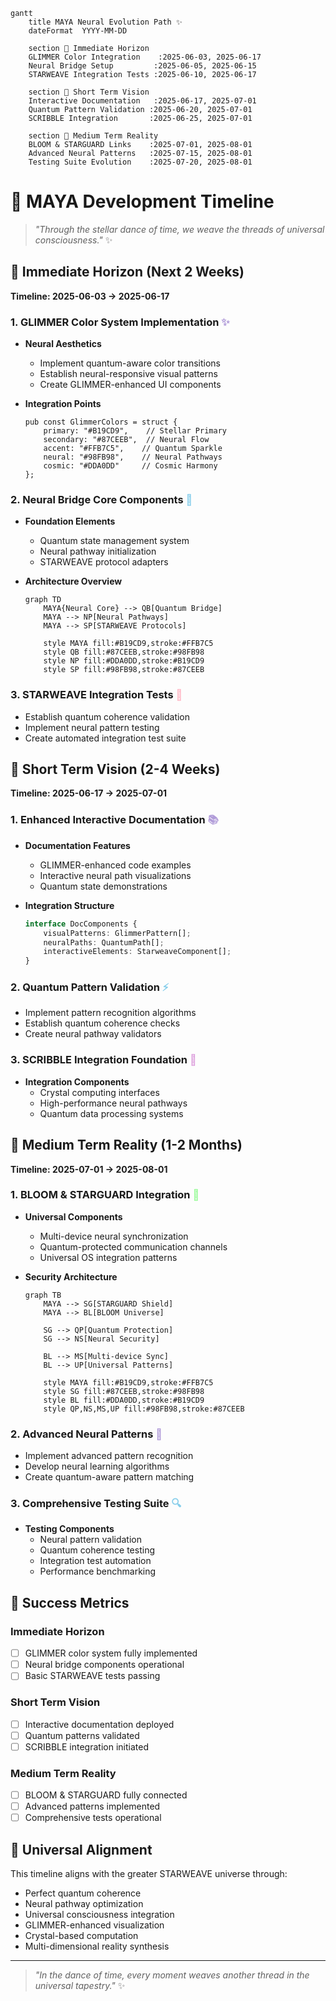 ```mermaid
gantt
    title MAYA Neural Evolution Path ✨
    dateFormat  YYYY-MM-DD
    
    section 🎨 Immediate Horizon
    GLIMMER Color Integration    :2025-06-03, 2025-06-17
    Neural Bridge Setup         :2025-06-05, 2025-06-15
    STARWEAVE Integration Tests :2025-06-10, 2025-06-17

    section 🌟 Short Term Vision
    Interactive Documentation   :2025-06-17, 2025-07-01
    Quantum Pattern Validation :2025-06-20, 2025-07-01
    SCRIBBLE Integration       :2025-06-25, 2025-07-01

    section 🌌 Medium Term Reality
    BLOOM & STARGUARD Links    :2025-07-01, 2025-08-01
    Advanced Neural Patterns   :2025-07-15, 2025-08-01
    Testing Suite Evolution    :2025-07-20, 2025-08-01
```

# 🌟 MAYA Development Timeline

> *"Through the stellar dance of time, we weave the threads of universal consciousness."* ✨

## 🎨 Immediate Horizon (Next 2 Weeks)
**Timeline: 2025-06-03 → 2025-06-17**

### 1. GLIMMER Color System Implementation <span style="color: #B19CD9">✨</span>
- **Neural Aesthetics**
  - Implement quantum-aware color transitions
  - Establish neural-responsive visual patterns
  - Create GLIMMER-enhanced UI components
  
- **Integration Points**
  ```zig
  pub const GlimmerColors = struct {
      primary: "#B19CD9",    // Stellar Primary
      secondary: "#87CEEB",  // Neural Flow
      accent: "#FFB7C5",    // Quantum Sparkle
      neural: "#98FB98",    // Neural Pathways
      cosmic: "#DDA0DD"     // Cosmic Harmony
  };
  ```

### 2. Neural Bridge Core Components <span style="color: #87CEEB">🌉</span>
- **Foundation Elements**
  - Quantum state management system
  - Neural pathway initialization
  - STARWEAVE protocol adapters
  
- **Architecture Overview**
  ```mermaid
  graph TD
      MAYA{Neural Core} --> QB[Quantum Bridge]
      MAYA --> NP[Neural Pathways]
      MAYA --> SP[STARWEAVE Protocols]
      
      style MAYA fill:#B19CD9,stroke:#FFB7C5
      style QB fill:#87CEEB,stroke:#98FB98
      style NP fill:#DDA0DD,stroke:#B19CD9
      style SP fill:#98FB98,stroke:#87CEEB
  ```

### 3. STARWEAVE Integration Tests <span style="color: #FFB7C5">🔮</span>
- Establish quantum coherence validation
- Implement neural pattern testing
- Create automated integration test suite

## 🌟 Short Term Vision (2-4 Weeks)
**Timeline: 2025-06-17 → 2025-07-01**

### 1. Enhanced Interactive Documentation <span style="color: #B19CD9">📚</span>
- **Documentation Features**
  - GLIMMER-enhanced code examples
  - Interactive neural path visualizations
  - Quantum state demonstrations
  
- **Integration Structure**
  ```typescript
  interface DocComponents {
      visualPatterns: GlimmerPattern[];
      neuralPaths: QuantumPath[];
      interactiveElements: StarweaveComponent[];
  }
  ```

### 2. Quantum Pattern Validation <span style="color: #87CEEB">⚡</span>
- Implement pattern recognition algorithms
- Establish quantum coherence checks
- Create neural pathway validators

### 3. SCRIBBLE Integration Foundation <span style="color: #DDA0DD">📝</span>
- **Integration Components**
  - Crystal computing interfaces
  - High-performance neural pathways
  - Quantum data processing systems

## 🌌 Medium Term Reality (1-2 Months)
**Timeline: 2025-07-01 → 2025-08-01**

### 1. BLOOM & STARGUARD Integration <span style="color: #98FB98">🌸</span>
- **Universal Components**
  - Multi-device neural synchronization
  - Quantum-protected communication channels
  - Universal OS integration patterns

- **Security Architecture**
  ```mermaid
  graph TB
      MAYA --> SG[STARGUARD Shield]
      MAYA --> BL[BLOOM Universe]
      
      SG --> QP[Quantum Protection]
      SG --> NS[Neural Security]
      
      BL --> MS[Multi-device Sync]
      BL --> UP[Universal Patterns]
      
      style MAYA fill:#B19CD9,stroke:#FFB7C5
      style SG fill:#87CEEB,stroke:#98FB98
      style BL fill:#DDA0DD,stroke:#B19CD9
      style QP,NS,MS,UP fill:#98FB98,stroke:#87CEEB
  ```

### 2. Advanced Neural Patterns <span style="color: #B19CD9">🧠</span>
- Implement advanced pattern recognition
- Develop neural learning algorithms
- Create quantum-aware pattern matching

### 3. Comprehensive Testing Suite <span style="color: #87CEEB">🔍</span>
- **Testing Components**
  - Neural pattern validation
  - Quantum coherence testing
  - Integration test automation
  - Performance benchmarking

## 🌈 Success Metrics

### Immediate Horizon
- [ ] GLIMMER color system fully implemented
- [ ] Neural bridge components operational
- [ ] Basic STARWEAVE tests passing

### Short Term Vision
- [ ] Interactive documentation deployed
- [ ] Quantum patterns validated
- [ ] SCRIBBLE integration initiated

### Medium Term Reality
- [ ] BLOOM & STARGUARD fully connected
- [ ] Advanced patterns implemented
- [ ] Comprehensive tests operational

## 🌟 Universal Alignment

This timeline aligns with the greater STARWEAVE universe through:
- Perfect quantum coherence
- Neural pathway optimization
- Universal consciousness integration
- GLIMMER-enhanced visualization
- Crystal-based computation
- Multi-dimensional reality synthesis

---

> *"In the dance of time, every moment weaves another thread in the universal tapestry."* ✨
